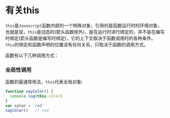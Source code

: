 # 有关this
`this`是`Javascript`函数内部的一个特殊对象，引用的是函数运行时的环境对象，也就是说，`this`是动态的(箭头函数除外)，是在运行时进行绑定的，并不是在编写时绑定(箭头函数是编写时绑定)，它的上下文取决于函数调用时的各种条件。 `this`的绑定和函数声明的位置没有任何关系，只取决于函数的调用方式。 

函数有以下几种调用方式：
### 全局性调用
函数的最通常用法，`this`代表全局对象:
```javascript
function sayColor() {
  console.log(this.color)
}
var color = 'red'
sayColor()   // red

```